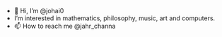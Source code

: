 - 👋 Hi, I’m @johai0
- I’m interested in mathematics, philosophy, music, art and computers. 
- 📫 How to reach me @jahr_channa

<!---
johai0/johai0 is a ✨ special ✨ repository because its `README.md` (this file) appears on your GitHub profile.
You can click the Preview link to take a look at your changes.
--->
